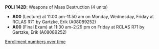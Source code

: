 **POLI 142D**: Weapons of Mass Destruction (4 units)

- **A00** (Lecture) at 11:00 am–11:50 am on Monday, Wednesday, Friday at RCLAS R71 by Gartzke, Erik (A08089252)
- **A00** (Final Exam) at 11:30 am–2:29 pm on Friday at RCLAS R71 by Gartzke, Erik (A08089252)

[Enrollment numbers over time](./POLI142D.tsv)
